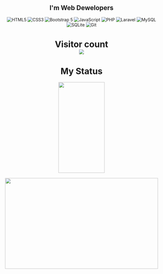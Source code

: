 <div align='center'>
  <h2>I'm Web Dewelopers</h2>

  ![HTML5](https://img.shields.io/badge/html5-%23E34F26.svg?style=for-the-badge&logo=html5&logoColor=white)
  ![CSS3](https://img.shields.io/badge/css3-%231572B6.svg?style=for-the-badge&logo=css3&logoColor=white)
  ![Bootstrap 5](https://img.shields.io/badge/Bootstrap%205-0078d7.svg?style=for-the-badge&logo=bootstrap&logoColor=white)
  ![JavaScript](https://img.shields.io/badge/javascript-%23323330.svg?style=for-the-badge&logo=javascript&logoColor=%23F7DF1E)
  ![PHP](https://img.shields.io/badge/php-%23777BB4.svg?style=for-the-badge&logo=php&logoColor=white)
  ![Laravel](https://img.shields.io/badge/laravel-%23FF2D20.svg?style=for-the-badge&logo=laravel&logoColor=white)
  ![MySQL](https://img.shields.io/badge/mysql-%2300f.svg?style=for-the-badge&logo=mysql&logoColor=white)
  ![SQLite](https://img.shields.io/badge/sqlite-%2307405e.svg?style=for-the-badge&logo=sqlite&logoColor=white)
  ![Git](https://img.shields.io/badge/git-%23F05033.svg?style=for-the-badge&logo=git&logoColor=white)

</div>
  <h1 align="center">  Visitor count<br>
    <img src="https://profile-counter.glitch.me/elshodatc111/count.svg" />
  </h1>
  <h1 align="center"> My Status</h1>
  <p align="center">
    <img align="center"  width="55%" height="300px" src="https://github-readme-stats.vercel.app/api?username=elshodatc111&show_icons=true&theme=radical" >  <br><br>
    <img align="center" width="100%" height="300px" src="https://github-readme-stats.vercel.app/api/top-langs/?username=elshodatc111&layout=compact" >
  </p>
